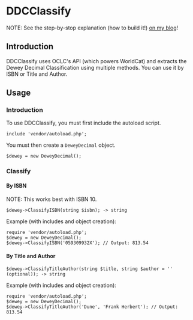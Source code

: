 # DDCClassify

NOTE: See the step-by-stop explanation (how to build it!) [on my blog](https://blog.mrfake.name/2022/08/12/dewey-decimal/)!

## Introduction

DDCClassify uses OCLC's API (which powers WorldCat) and extracts the Dewey Decimal Classification using multiple methods. You can use it by ISBN or Title and Author.

## Usage

### Introduction

To use DDCClassify, you must first include the autoload script.

```
include 'vendor/autoload.php';
```

You must then create a `DeweyDecimal` object.

```
$dewey = new DeweyDecimal();
```

### Classify

#### By ISBN

NOTE: This works best with ISBN 10.

```
$dewey->ClassifyISBN(string $isbn); -> string
```

Example (with includes and object creation):

```
require 'vendor/autoload.php';
$dewey = new DeweyDecimal();
$dewey->ClassifyISBN('059309932X'); // Output: 813.54
```

#### By Title and Author

```
$dewey->ClassifyTitleAuthor(string $title, string $author = '' (optional)); -> string
```

Example (with includes and object creation):

```
require 'vendor/autoload.php';
$dewey = new DeweyDecimal();
$dewey->ClassifyTitleAuthor('Dune', 'Frank Herbert'); // Output: 813.54
```
